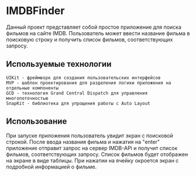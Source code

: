 # IMDBFinder
Данный проект представляет собой простое приложение для поиска фильмов на сайте IMDB. Пользователь может ввести название фильма в поисковую строку и получить список фильмов, соответствующих запросу.
## Используемые технологии
	UIKit - фреймворк для создания пользовательских интерфейсов
	MVP - шаблон проектирования для разделения логики приложения на отдельные компоненты
	GCD - технология Grand Central Dispatch для управления многопоточностью
	SnapKit - библиотека для упрощения работы с Auto Layout
## Использование
При запуске приложения пользователь увидит экран с поисковой строкой. После ввода названия фильма и нажатия на "enter" приложение отправит запрос на сервер IMDB-APi и получит список фильмов, соответствующих запросу. Список фильмов будет отображен на экране в виде таблицы.
При нажатии на ячейку окроется экран с подробной информацией о фильме.
